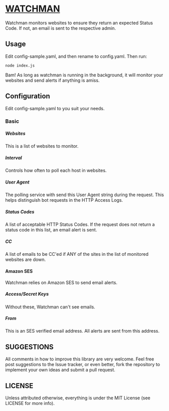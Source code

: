 # [WATCHMAN](http://www.matthewghudson.com/projects/watchman/)

Watchman monitors websites to ensure they return an expected Status Code. If not, an email is sent to the respective admin.

## Usage

Edit config-sample.yaml, and then rename to config.yaml. Then run: 

	node index.js

Bam! As long as watchman is running in the background, it will monitor your websites and send alerts if anything is amiss.

## Configuration

Edit config-sample.yaml to you suit your needs. 

### Basic

##### Websites

This is a list of websites to monitor.

##### Interval

Controls how often to poll each host in websites.

##### User Agent

The polling service with send this User Agent string during the request. This helps distinguish bot requests in the HTTP Access Logs.

##### Status Codes

A list of acceptable HTTP Status Codes. If the request does not return a status code in this list, an email alert is sent.

##### CC

A list of emails to be CC'ed if ANY of the sites in the list of monitored websites are down.

#### Amazon SES

Watchman relies on Amazon SES to send email alerts.

##### Access/Secret Keys

Without these, Watchman can't see emails.

##### From

This is an SES verified email address. All alerts are sent from this address.


## SUGGESTIONS

All comments in how to improve this library are very welcome. Feel free post suggestions to the Issue tracker, or even better, fork the repository to implement your own ideas and submit a pull request.

## LICENSE

Unless attributed otherwise, everything is under the MIT License (see LICENSE for more info).